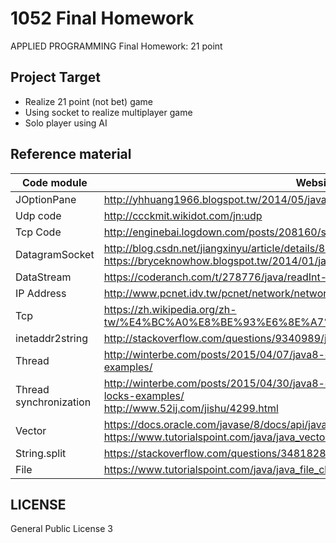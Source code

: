 # 1052 Final Homework

APPLIED PROGRAMMING Final Homework: 21 point

## Project Target

* Realize 21 point (not bet) game
* Using socket to realize multiplayer game
* Solo player using AI

## Reference material

Code module | Website
----------|---------
JOptionPane | http://yhhuang1966.blogspot.tw/2014/05/java-swing_18.html
Udp code | http://ccckmit.wikidot.com/jn:udp
Tcp Code | http://enginebai.logdown.com/posts/208160/simple-java-socket-programming
DatagramSocket | http://blog.csdn.net/jiangxinyu/article/details/8161044 <br> https://bryceknowhow.blogspot.tw/2014/01/java-datagramsocketudp.html
DataStream | https://coderanch.com/t/278776/java/readInt-DataInputStream-class-block
IP Address | http://www.pcnet.idv.tw/pcnet/network/network_ip_addr.htm
Tcp | https://zh.wikipedia.org/zh-tw/%E4%BC%A0%E8%BE%93%E6%8E%A7%E5%88%B6%E5%8D%8F%E8%AE%AE
inetaddr2string | http://stackoverflow.com/questions/9340989/javainetaddress-to-string-conversion
Thread | http://winterbe.com/posts/2015/04/07/java8-concurrency-tutorial-thread-executor-examples/
Thread synchronization | http://winterbe.com/posts/2015/04/30/java8-concurrency-tutorial-synchronized-locks-examples/ <br> http://www.52ij.com/jishu/4299.html
Vector | https://docs.oracle.com/javase/8/docs/api/java/util/Vector.html <br> https://www.tutorialspoint.com/java/java_vector_class.htm
String.split | https://stackoverflow.com/questions/3481828/how-to-split-a-string-in-java
File | https://www.tutorialspoint.com/java/java_file_class.htm

## LICENSE

General Public License 3